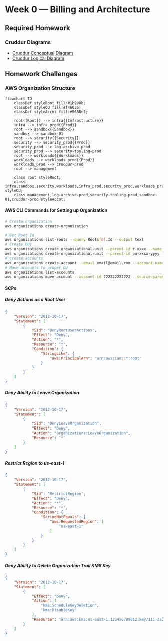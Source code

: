 # Week 0 — Billing and Architecture

## Required Homework

### Cruddur Diagrams

- [Cruddur Conceptual Diagram](https://lucid.app/lucidchart/48b1c3b6-dc3f-4860-a0e1-8bba39c60e5e/edit?viewport_loc=-641%2C199%2C3072%2C1588%2C0_0&invitationId=inv_28780703-4836-4753-a3ec-2c1aec05bf5f)
- [Cruddur Logical Diagram](https://lucid.app/lucidchart/8766af01-d925-41f1-99e2-d7cd46a19d8f/edit?viewport_loc=-7%2C-809%2C3072%2C1588%2Ct-LzCip71osq&invitationId=inv_46e21018-1560-4d76-ab40-bd849c8465db)

## Homework Challenges

### AWS Organization Structure

```mermaid
flowchart TD
    classDef styleRoot fill:#1b998b;
    classDef styleOU fill:#f46036;
    classDef styleAccnt fill:#5688c7;

    root([Root]) --> infra{{Infrastructure}}
    infra --> infra_prod{{Prod}}
    root --> sandbox{{Sandbox}}
    sandbox --> sandbox-01
    root --> security{{Security}}
    security --> security_prod{{Prod}}
    security_prod --> log-archive-prod
    security_prod --> security-tooling-prod
    root --> workloads{{Workloads}}
    workloads --> workloads_prod{{Prod}}
    workloads_prod --> cruddur-prod
    root --> management

    class root styleRoot;
    class infra,sandbox,security,workloads,infra_prod,security_prod,workloads_prod styleOU;
    class management,log-archive-prod,security-tooling-prod,sandbox-01,cruddur-prod styleAccnt;
```

#### AWS CLI Commands for Setting up Organization

```bash
# Create organization
aws organizations create-organization

# Get Root Id
aws organizations list-roots --query Roots[0].Id --output text
# Create OUs
aws organizations create-organizational-unit --parent-id r-xxxx --name Security
aws organizations create-organizational-unit --parent-id ou-xxxx-yyyy --name Prod
# Create accounts
aws organizations create-account --email email@email.com --account-name log-archive-prod
# Move accounts to proper OU
aws organizations list-accounts
aws organizations move-account --account-id 222222222222 --source-parent-id r-xxxx --destination-parent-id ou-xxxx-yyyy
```

#### SCPs

##### Deny Actions as a Root User

```json
{
    "Version": "2012-10-17",
    "Statement": [
        {
            "Sid": "DenyRootUserActions",
            "Effect": "Deny",
            "Action": "*",
            "Resource": "*",
            "Condition": {
                "StringLike": {
                    "aws:PrincipalArn": "arn:aws:iam::*:root"
                }
            }
        }
    ]
}
```

##### Deny Ability to Leave Organization

```json
{
    "Version": "2012-10-17",
    "Statement": [
        {
            "Sid": "DenyLeaveOrganization",
            "Effect": "Deny",
            "Action": "organizations:LeaveOrganization",
            "Resource": "*"
        }
    ]
}
```

##### Restrict Region to us-east-1

```json
{
    "Version": "2012-10-17",
    "Statement": [
        {
            "Sid": "RestrictRegion",
            "Effect": "Deny",
            "Action": "*",
            "Resource": "*",
            "Condition": {
                "StringNotEquals": {
                    "aws:RequestedRegion": [
                        "us-east-1"
                    ]
                }
            }
        }
    ]
}
```

##### Deny Ability to Delete Organization Trail KMS Key

```json
{
    "Version": "2012-10-17",
    "Statement": [
        {
            "Effect": "Deny",
            "Action": [
                "kms:ScheduleKeyDeletion",
                "kms:DisableKey"
            ],
            "Resource": "arn:aws:kms:us-east-1:123456789012:key/111-2222-3333-4444"
        }
    ]
}
```